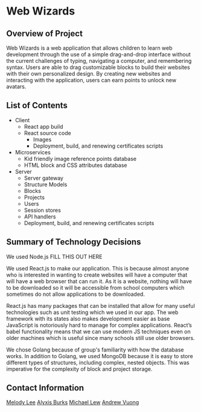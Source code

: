 # Web Wizards 

## Overview of Project

Web Wizards is a web application that allows children to learn web development through the use of a simple drag-and-drop interface without the current challenges of typing, navigating a computer, and remembering syntax. Users are able to drag customizable blocks to build their websites with their own personalized design. By creating new websites and interacting with the application, users can earn points to unlock new avatars.
&nbsp;
## List of Contents
* Client
  * React app build
  * React source code
    *  Images
    *  Deployment, build, and renewing certificates scripts
* Microservices
  *  Kid friendly image reference points database
  *  HTML block and CSS attributes database
* Server
  *  Server gateway
  *  Structure Models
    *   Blocks
    *   Projects
    *   Users
  *  Session stores
  *  API handlers
  *  Deployment, build, and renewing certificates scripts
&nbsp;
## Summary of Technology Decisions
We used Node.js FILL THIS OUT HERE

We used React.js to make our application. This is because almost anyone who is interested in wanting to create websites will have a computer that will have a web browser that can run it. As it is a website, nothing will have to be downloaded so it will be accessible from school computers which sometimes do not allow applications to be downloaded.

React.js has many packages that can be installed that allow for many useful technologies such as unit testing which we used in our app. The web framework with its states also makes development easier as base JavaScript is notoriously hard to manage for complex applications. React’s babel functionality means that we can use modern JS techniques even on older machines which is useful since many schools still use older browsers. 

We chose Golang because of group's familiarity with how the database works. In addition to Golang, we used MongoDB because it is easy to store different types of structures, including complex, nested objects. This was imperative for the complexity of block and project storage.

## Contact Information
[Melody Lee](genuine.mel@gmail.com)
[Alyxis Burks](alyxistarynburks@gmail.com)
[Michael Lew](greycabbage@gmail.com)
[Andrew Vuong](andrewvuong@outlook.com)


